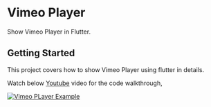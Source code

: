 # Vimeo Player

Show Vimeo Player in Flutter.

## Getting Started

This project covers how to show Vimeo Player using flutter in details.

Watch below [Youtube](https://www.youtube.com/watch?v=3zzil4XEUBw) video for the code walkthrough,

[![Vimeo PLayer Example](https://img.youtube.com/vi/3zzil4XEUBw/0.jpg)](https://www.youtube.com/watch?v=3zzil4XEUBw)